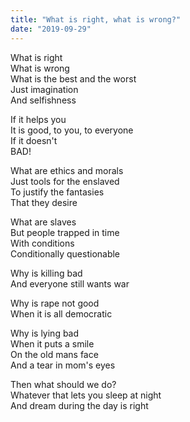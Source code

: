 ```yaml
---
title: "What is right, what is wrong?"
date: "2019-09-29"
---
```


What is right  
What is wrong  
What is the best and the worst  
Just imagination  
And selfishness

If it helps you  
It is good, to you, to everyone  
If it doesn't  
BAD!

What are ethics and morals  
Just tools for the enslaved  
To justify the fantasies  
That they desire

What are slaves  
But people trapped in time  
With conditions  
Conditionally questionable

Why is killing bad  
And everyone still wants war

Why is rape not good  
When it is all democratic

Why is lying bad  
When it puts a smile  
On the old mans face  
And a tear in mom's eyes

Then what should we do?  
Whatever that lets you sleep at night  
And dream during the day is right
